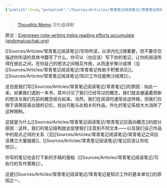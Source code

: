 ```yaml
---
{"publish":true,"permalink":"/Sources/Articles/常青笔记阅读笔记/常青笔记有助于积累阅读成果.md","title":"常青笔记有助于积累阅读成果","created":"2022-08-11","modified":"2023-03-14","tags":["review"],"cssclasses":""}
---
```




> [Thoughts Memo](https://paratranz.cn/projects/3131) 汉化组译制

原文：[Evergreen note-writing helps reading efforts accumulate (andymatuschak.org)](https://notes.andymatuschak.org/z6M8kex6kDF2FT6MWqAMDQddsqUr8sphLmyy1)

[[Sources/Articles/常青笔记阅读笔记/写你所读，以求内化]]很重要，但不要仅仅描述你所读的具体书籍写了什么，你可以（也应该）写下你的笔记，让你的阅读所得在彼此之间，在你自己的想法之间相互作用，从而逐步聚沙成塔（见[[Sources/Articles/常青笔记阅读笔记/常青笔记有助于积累洞见]]，[[Sources/Articles/常青笔记阅读笔记/知识工作应能聚沙成塔]]）。

这也是我们写[[Sources/Articles/常青笔记阅读笔记/常青笔记]]的原因：如此一来，如果我们遇到一本书，其中讨论了我们已经写过的概念，我们就会被逼着把新的想法与我们先前的概念结合起来。当然，我们在阅读时通常会这样做，但我们仅限于调用容易出错的记忆，找出可能与此相关的作品。外化的笔记系统大大消除了这种限制。

这就是为什么[[Sources/Articles/常青笔记阅读笔记/常青笔记应面向概念]]的部分原因：这样，我们的笔记结构就会促使我们注意到不同文本——以及我们自己作品中的观点之间的关系（见[[Sources/Articles/常青笔记阅读笔记/常青笔记之间应该建立大量链接]]，[[Sources/Articles/常青笔记阅读笔记/笔记应该让你吃惊]]）。

你写的笔记也会打下新的手稿的基础（[[Sources/Articles/常青笔记阅读笔记/可执行的写作策略]]）。

这是[[Sources/Articles/常青笔记阅读笔记/常青笔记是知识工作的基本单位]]的原因之一。